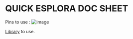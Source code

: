 # QUICK ESPLORA DOC SHEET

Pins to use :
![image](https://github.com/alexKrsn1234/Cimino-Krausener-PEIP2-ARDUINO-PROJECT-/assets/127763192/2930701c-b081-492c-8894-a19e2822142c)


[Library](https://docs.arduino.cc/retired/archived-libraries/EsploraLibrary) to use.

